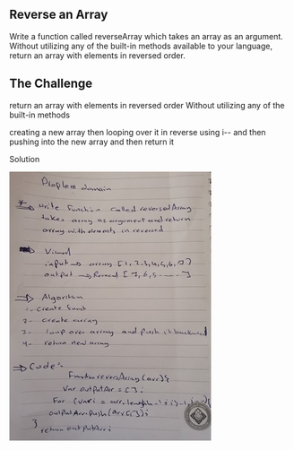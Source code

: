 ## Reverse an Array


Write a function called reverseArray which takes an array as an argument. Without utilizing any of the built-in methods available to your language, return an array with elements in reversed order.

## The Challenge
return an array with elements in reversed order Without utilizing any of the built-in methods

creating a new array then looping over it in reverse using i-- and then pushing into the new array and then return it

Solution

![Image](/assets/code1.jpg)